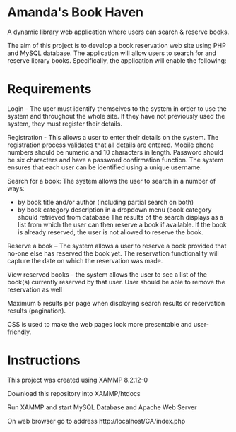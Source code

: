 # Amanda's Book Haven
A dynamic library web application where users can search &amp; reserve books.

The aim of this project is to develop a book reservation web site using PHP and MySQL database. The application will allow users to search for and reserve library books. Specifically, the application will enable the following:

# Requirements
Login - The user must identify themselves to the system in order to use the system and throughout the whole site. If they have not previously used the system, they must register their details.

Registration - This allows a user to enter their details on the system. The registration process validates that all details are entered. Mobile phone numbers should be numeric and 10 characters in length. Password should be six characters and have a password confirmation function. The system ensures that each user can be identified using a unique username.

Search for a book: The system allows the user to search in a number of ways:

- by book title and/or author (including partial search on both)
- by book category description in a dropdown menu (book category should retrieved from database
The results of the search displays as a list from which the user can then reserve a book if available. If the book is already reserved, the user is not allowed to reserve the book.

Reserve a book – The system allows a user to reserve a book provided that no-one else has reserved the book yet. The reservation functionality will capture the date on which the reservation was made.

View reserved books – the system allows the user to see a list of the book(s) currently reserved by that user. User should be able to remove the reservation as well

Maximum 5 results per page when displaying search results or reservation results (pagination).

CSS is used to make the web pages look more presentable and user-friendly.

# Instructions
This project was created using XAMMP 8.2.12-0

Download this repository into XAMMP/htdocs

Run XAMMP and start MySQL Database and Apache Web Server

On web browser go to address http://localhost/CA/index.php
